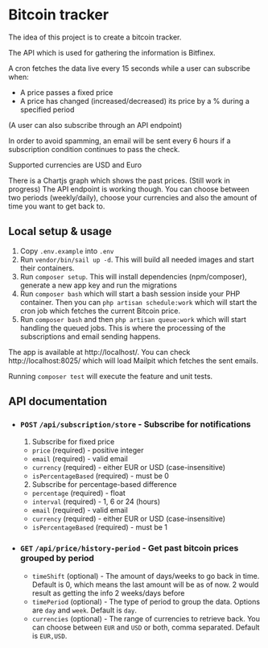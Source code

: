 # Bitcoin tracker

The idea of this project is to create a bitcoin tracker.

The API which is used for gathering the information is Bitfinex.

A cron fetches the data live every 15 seconds while a user can subscribe when:
- A price passes a fixed price
- A price has changed (increased/decreased) its price by a % during a specified period

(A user can also subscribe through an API endpoint)

In order to avoid spamming, an email will be sent every 6 hours if a subscription condition continues to pass the check.

Supported currencies are USD and Euro

There is a Chartjs graph which shows the past prices. (Still work in progress) The API endpoint is working though. You can choose between two periods (weekly/daily), choose your currencies and also the amount of time you want to get back to.

## Local setup & usage
1. Copy ``.env.example`` into ``.env``
2. Run ``vendor/bin/sail up -d``. This will build all needed images and start their containers.
3. Run ``composer setup``. This will install dependencies (npm/composer), generate a new app key and run the migrations
4. Run ``composer bash`` which will start a bash session inside your PHP container. Then you can ``php artisan schedule:work`` which will start the cron job which fetches the current Bitcoin price.
5. Run ``composer bash`` and then ``php artisan queue:work`` which will start handling the queued jobs. This is where the processing of the subscriptions and email sending happens.

The app is available at http://localhost/. You can check http://localhost:8025/ which will load Mailpit which fetches the sent emails.

Running ``composer test`` will execute the feature and unit tests. 

## API documentation

- ### ``POST`` ``/api/subscription/store`` - Subscribe for notifications
  1. Subscribe for fixed price
    - ``price`` (required) - positive integer
    - ``email`` (required) - valid email
    - ``currency`` (required) - either EUR or USD (case-insensitive)
    - ``isPercentageBased`` (required) - must be 0

  2. Subscribe for percentage-based difference
  - ``percentage`` (required) - float
  - ``interval`` (required) - 1, 6 or 24 (hours)
  - ``email`` (required) - valid email
  - ``currency`` (required) - either EUR or USD (case-insensitive)
  - ``isPercentageBased`` (required) - must be 1



    
- ### ``GET`` ``/api/price/history-period`` - Get past bitcoin prices grouped by period
    - ``timeShift`` (optional) - The amount of days/weeks to go back in time. Default is 0, which means the last amount will be as of now. 2 would result as getting the info 2 weeks/days before
    - ``timePeriod`` (optional) - The type of period to group the data. Options are ``day`` and ``week``. Default is ``day``.
    - ``currencies`` (optional) - The range of currencies to retrieve back. You can choose between ``EUR`` and ``USD`` or both, comma separated. Default is ``EUR,USD``.
    

